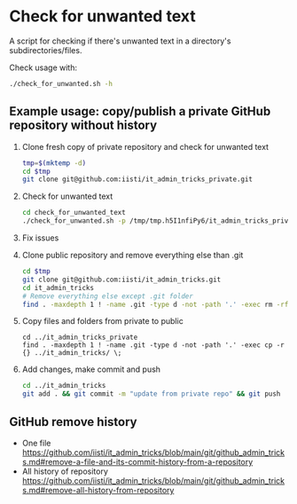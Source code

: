 # Check for unwanted text

A script for checking if there's unwanted text in a directory's subdirectories/files.

Check usage with:

~~~sh
./check_for_unwanted.sh -h
~~~

## Example usage: copy/publish a private GitHub repository without history

1. Clone fresh copy of private repository and check for unwanted text

    ~~~sh
    tmp=$(mktemp -d)
    cd $tmp
    git clone git@github.com:iisti/it_admin_tricks_private.git
    ~~~

1. Check for unwanted text

    ~~~sh
    cd check_for_unwanted_text
    ./check_for_unwanted.sh -p /tmp/tmp.h5I1nfiPy6/it_admin_tricks_private -u unwanted.txt
    ~~~

1. Fix issues
1. Clone public repository and remove everything else than .git

    ~~~sh
    cd $tmp
    git clone git@github.com:iisti/it_admin_tricks.git
    cd it_admin_tricks
    # Remove everything else except .git folder
    find . -maxdepth 1 ! -name .git -type d -not -path '.' -exec rm -rf {} +
    ~~~

1. Copy files and folders from private to public

    ~~~ssh
    cd ../it_admin_tricks_private
    find . -maxdepth 1 ! -name .git -type d -not -path '.' -exec cp -r {} ../it_admin_tricks/ \;
    ~~~

1. Add changes, make commit and push

    ~~~sh
    cd ../it_admin_tricks
    git add . && git commit -m "update from private repo" && git push
    ~~~

## GitHub remove history

* One file <https://github.com/iisti/it_admin_tricks/blob/main/git/github_admin_tricks.md#remove-a-file-and-its-commit-history-from-a-repository>
* All history of repository <https://github.com/iisti/it_admin_tricks/blob/main/git/github_admin_tricks.md#remove-all-history-from-repository>
